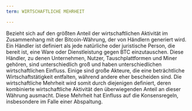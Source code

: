 ```yaml
---
term: WIRTSCHAFTLICHE MEHRHEIT

---
```

Bezieht sich auf den größten Anteil der wirtschaftlichen Aktivität im Zusammenhang mit der Bitcoin-Währung, der von Händlern generiert wird. Ein Händler ist definiert als jede natürliche oder juristische Person, die bereit ist, eine Ware oder Dienstleistung gegen BTC einzutauschen. Diese Händler, zu denen Unternehmen, Nutzer, Tauschplattformen und Miner gehören, sind unterschiedlich groß und haben unterschiedlichen wirtschaftlichen Einfluss. Einige sind große Akteure, die eine beträchtliche Wirtschaftstätigkeit entfalten, während andere eher bescheiden sind. Die wirtschaftliche Mehrheit wird somit durch diejenigen definiert, deren kombinierte wirtschaftliche Aktivität den überwiegenden Anteil an dieser Währung ausmacht. Diese Mehrheit hat Einfluss auf die Konsensregeln, insbesondere im Falle einer Abspaltung.